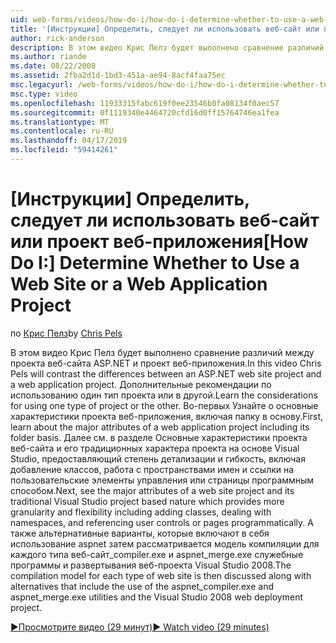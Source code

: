```yaml
---
uid: web-forms/videos/how-do-i/how-do-i-determine-whether-to-use-a-web-site-or-a-web-application-project
title: '[Инструкции] Определить, следует ли использовать веб-сайт или проект веб-приложения | Документация Майкрософт'
author: rick-anderson
description: В этом видео Крис Пелз будет выполнено сравнение различий между проекта веб-сайта ASP.NET и проект веб-приложения. Дополнительные рекомендации по использованию …
ms.author: riande
ms.date: 08/22/2008
ms.assetid: 2fba2d1d-1bd3-451a-ae94-8acf4faa75ec
msc.legacyurl: /web-forms/videos/how-do-i/how-do-i-determine-whether-to-use-a-web-site-or-a-web-application-project
msc.type: video
ms.openlocfilehash: 11933315fabc619f0ee23546b0fa08134f0aec57
ms.sourcegitcommit: 0f1119340e4464720cfd16d0ff15764746ea1fea
ms.translationtype: MT
ms.contentlocale: ru-RU
ms.lasthandoff: 04/17/2019
ms.locfileid: "59414261"
---
```

# <a name="how-do-i-determine-whether-to-use-a-web-site-or-a-web-application-project"></a><span data-ttu-id="febda-104">[Инструкции] Определить, следует ли использовать веб-сайт или проект веб-приложения</span><span class="sxs-lookup"><span data-stu-id="febda-104">[How Do I:] Determine Whether to Use a Web Site or a Web Application Project</span></span>

<span data-ttu-id="febda-105">по [Крис Пелз](https://twitter.com/chrispels)</span><span class="sxs-lookup"><span data-stu-id="febda-105">by [Chris Pels](https://twitter.com/chrispels)</span></span>

<span data-ttu-id="febda-106">В этом видео Крис Пелз будет выполнено сравнение различий между проекта веб-сайта ASP.NET и проект веб-приложения.</span><span class="sxs-lookup"><span data-stu-id="febda-106">In this video Chris Pels will contrast the differences between an ASP.NET web site project and a web application project.</span></span> <span data-ttu-id="febda-107">Дополнительные рекомендации по использованию один тип проекта или в другой.</span><span class="sxs-lookup"><span data-stu-id="febda-107">Learn the considerations for using one type of project or the other.</span></span> <span data-ttu-id="febda-108">Во-первых Узнайте о основные характеристики проекта веб-приложения, включая папку в основу.</span><span class="sxs-lookup"><span data-stu-id="febda-108">First, learn about the major attributes of a web application project including its folder basis.</span></span> <span data-ttu-id="febda-109">Далее см. в разделе Основные характеристики проекта веб-сайта и его традиционных характера проекта на основе Visual Studio, предоставляющий степень детализации и гибкость, включая добавление классов, работа с пространствами имен и ссылки на пользовательские элементы управления или страницы программным способом.</span><span class="sxs-lookup"><span data-stu-id="febda-109">Next, see the major attributes of a web site project and its traditional Visual Studio project based nature which provides more granularity and flexibility including adding classes, dealing with namespaces, and referencing user controls or pages programmatically.</span></span> <span data-ttu-id="febda-110">А также альтернативные варианты, которые включают в себя использование aspnet затем рассматривается модель компиляции для каждого типа веб-сайт\_compiler.exe и aspnet\_merge.exe служебные программы и развертывания веб-проекта Visual Studio 2008.</span><span class="sxs-lookup"><span data-stu-id="febda-110">The compilation model for each type of web site is then discussed along with alternatives that include the use of the aspnet\_compiler.exe and aspnet\_merge.exe utilities and the Visual Studio 2008 web deployment project.</span></span>

[<span data-ttu-id="febda-111">&#9654;Просмотрите видео (29 минут)</span><span class="sxs-lookup"><span data-stu-id="febda-111">&#9654; Watch video (29 minutes)</span></span>](https://channel9.msdn.com/Blogs/ASP-NET-Site-Videos/how-do-i-determine-whether-to-use-a-web-site-or-a-web-application-project)
